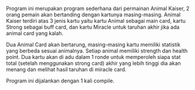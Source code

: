 Program ini merupakan program sederhana dari permainan Animal Kaiser, 2 orang pemain akan bertanding dengan kartunya masing-masing. Animal Kaiser terdiri atas 3 jenis kartu yaitu kartu Animal sebagai main card, kartu Strong sebagai buff card, dan kartu Miracle untuk taruhan akhir jika ada animal card yang kalah.

Dua Animal Card akan bertarung, masing-masing kartu memiliki statistik yang berbeda sesuai animalnya. Setiap animal memiliki strength dan health point. Dua kartu akan di adu dalam 1 ronde untuk memperoleh siapa stat total (setelah menggunakan strong card) akhir yang lebih tinggi dia akan menang dan melihat hasil taruhan di miracle card.

Program ini dijalankan dengan 1 kali compile.